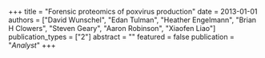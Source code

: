 +++
title = "Forensic proteomics of poxvirus production"
date = 2013-01-01
authors = ["David Wunschel", "Edan Tulman", "Heather Engelmann", "Brian H Clowers", "Steven Geary", "Aaron Robinson", "Xiaofen Liao"]
publication_types = ["2"]
abstract = ""
featured = false
publication = "*Analyst*"
+++

